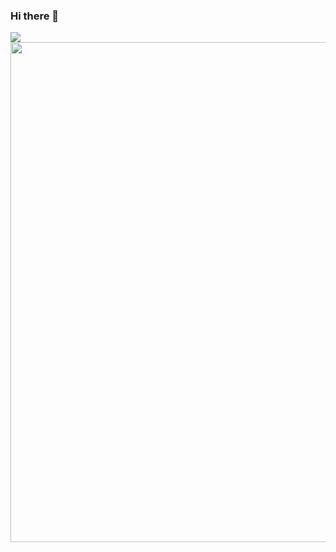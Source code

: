 ### Hi there 👋

![](https://linkedinpromo.s3-us-west-1.amazonaws.com/ESTEBAN+DIAZ.png)
<img src="https://linkedinpromo.s3-us-west-1.amazonaws.com/ESTEBAN+DIAZ.png" width="1600" height="800">

<!--
**esteban-q-diaz/esteban-q-diaz** is a ✨ _special_ ✨ repository because its `README.md` (this file) appears on your GitHub profile.

Here are some ideas to get you started:

- 🔭 I’m currently working on ...
- 🌱 I’m currently learning ...
- 👯 I’m looking to collaborate on ...
- 🤔 I’m looking for help with ...
- 💬 Ask me about ...
- 📫 How to reach me: ...
- 😄 Pronouns: ...
- ⚡ Fun fact: ...
-->
